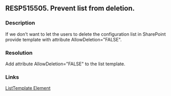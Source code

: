 ## RESP515505. Prevent list from deletion.

### Description
If we don't want to let the users to delete the configuration list in SharePoint provide template with attribute AllowDeletion="FALSE".

### Resolution
Add attribute AllowDeletion="FALSE" to the list template.

### Links
[ListTemplate Element](http://msdn.microsoft.com/en-us/library/office/ms462947(v=office.14).aspx)